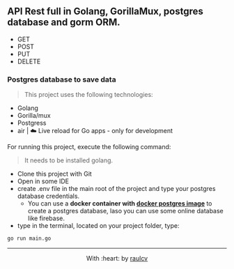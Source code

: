 ## API Rest full in Golang, GorillaMux, postgres database and gorm ORM.

* GET
* POST
* PUT
* DELETE

### Postgres database to save data

>This project uses the following technologies:
* Golang
* Gorilla/mux
* Postgress
* air | ☁️ Live reload for Go apps - only for development

For running this project, execute the following command:
> It needs to be installed golang.
* Clone this project with Git
* Open in some IDE
* create .env file in the main root of the project and type your postgres database credentials.
    * You can use a **docker container with <a href="https://hub.docker.com/_/postgres">docker postgres image</a>** to create a postgres database, laso you can use some online database like firebase.
* type in the terminal, located on your project folder, type: 

```bash
go run main.go
```

------------------------------------------------------------------------

<p align="center">
	With :heart: by <a href="https://www.raulcv.com" target="_blank">raulcv</a>
</p>

